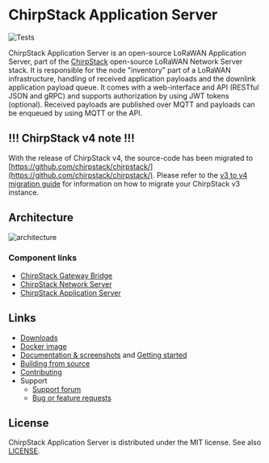 # ChirpStack Application Server

![Tests](https://github.com/brocaar/chirpstack-application-server/actions/workflows/main.yml/badge.svg?branch=master)

ChirpStack Application Server is an open-source LoRaWAN Application Server, part of the
[ChirpStack](https://www.chirpstack.io/) open-source LoRaWAN Network Server stack. It is responsible
for the node "inventory" part of a LoRaWAN infrastructure, handling of received
application payloads and the downlink application payload queue. It comes
with a web-interface and API (RESTful JSON and gRPC) and supports authorization
by using JWT tokens (optional). Received payloads are published over MQTT
and payloads can be enqueued by using MQTT or the API.

## !!! ChirpStack v4 note !!!

With the release of ChirpStack v4, the source-code has been migrated to
[https://github.com/chirpstack/chirpstack/](https://github.com/chirpstack/chirpstack/).
Please refer to the [v3 to v4 migration guide](https://www.chirpstack.io/docs/v3-v4-migration.html)
for information on how to migrate your ChirpStack v3 instance.

## Architecture

![architecture](https://www.chirpstack.io/static/img/graphs/architecture.dot.png)

### Component links

* [ChirpStack Gateway Bridge](https://www.chirpstack.io/gateway-bridge/)
* [ChirpStack Network Server](https://www.chirpstack.io/network-server/)
* [ChirpStack Application Server](https://www.chirpstack.io/application-server/)

## Links

* [Downloads](https://www.chirpstack.io/application-server/overview/downloads/)
* [Docker image](https://hub.docker.com/r/chirpstack/chirpstack-application-server/)
* [Documentation & screenshots](https://www.chirpstack.io/application-server/) and [Getting started](https://www.chirpstack.io/application-server/getting-started/)
* [Building from source](https://www.chirpstack.io/application-server/community/source/)
* [Contributing](https://www.chirpstack.io/application-server/community/contribute/)
* Support
  * [Support forum](https://forum.chirpstack.io)
  * [Bug or feature requests](https://github.com/brocaar/chirpstack-application-server/issues)

## License

ChirpStack Application Server is distributed under the MIT license. See also
[LICENSE](https://github.com/brocaar/chirpstack-application-server/blob/master/LICENSE).
